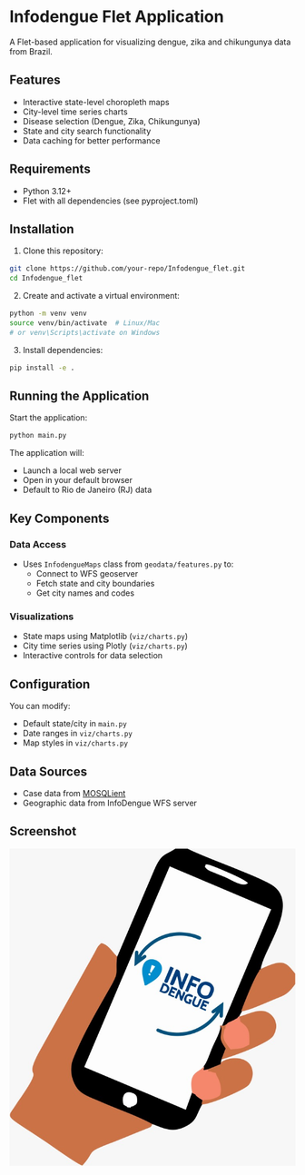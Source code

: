 # Infodengue Flet Application

A Flet-based application for visualizing dengue, zika and chikungunya data from Brazil.

## Features

- Interactive state-level choropleth maps
- City-level time series charts
- Disease selection (Dengue, Zika, Chikungunya)
- State and city search functionality
- Data caching for better performance

## Requirements

- Python 3.12+
- Flet with all dependencies (see pyproject.toml)

## Installation

1. Clone this repository:
```bash
git clone https://github.com/your-repo/Infodengue_flet.git
cd Infodengue_flet
```

2. Create and activate a virtual environment:
```bash
python -m venv venv
source venv/bin/activate  # Linux/Mac
# or venv\Scripts\activate on Windows
```

3. Install dependencies:
```bash
pip install -e .
```

## Running the Application

Start the application:
```bash
python main.py
```

The application will:
- Launch a local web server
- Open in your default browser
- Default to Rio de Janeiro (RJ) data

## Key Components

### Data Access
- Uses `InfodengueMaps` class from `geodata/features.py` to:
  - Connect to WFS geoserver
  - Fetch state and city boundaries
  - Get city names and codes

### Visualizations
- State maps using Matplotlib (`viz/charts.py`)
- City time series using Plotly (`viz/charts.py`)
- Interactive controls for data selection

## Configuration

You can modify:
- Default state/city in `main.py`
- Date ranges in `viz/charts.py`
- Map styles in `viz/charts.py`

## Data Sources

- Case data from [MOSQLient](https://github.com/AlertaDengue/MOSQLient)
- Geographic data from InfoDengue WFS server

## Screenshot

![App Screenshot](assets/splash.png)
